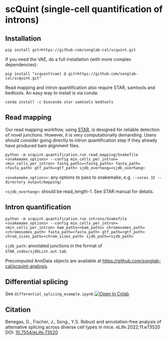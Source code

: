 # scQuint (single-cell quantification of introns)

## Installation
```
pip install git+https://github.com/songlab-cal/scquint.git
```
If you need the VAE, do a full installation (with more complex dependencies):
```
pip install "scquint[vae] @ git+https://github.com/songlab-cal/scquint.git"
```
Read mapping and intron quantification also require STAR, samtools and bedtools. An easy way to install is via conda:

```conda install -c bioconda star samtools bedtools```

## Read mapping
Our read mapping workflow, using [STAR](https://github.com/alexdobin/STAR), is designed for reliable detection of novel junctions. However, it is very computationally demanding. Users should consider going directly to intron quantification step if they already have produced bam alignment files. 

`python -m scquint.quantification.run read_mapping/Snakefile <snakemake_options> --config min_cells_per_intron=<min_cells_per_intron> fastq_paths=<fastq_paths> fasta_path=<fasta_path> gtf_path=<gtf_path> sjdb_overhang=<sjdb_overhang>`

`<snakemake_options>`: any options to pass to snakemake, e.g. `--cores 32 --directory output/mapping/`

`<sjdb_overhang>`: should be read_length-1. See STAR manual for details.

## Intron quantification
`python -m scquint.quantification.run introns/Snakefile <snakemake_options> --config min_cells_per_intron=<min_cells_per_intron> bam_paths=<bam_paths> chromosomes_path=<chromosomes_path> fasta_path=<fasta_path> gtf_path=<gtf_path> chrom_sizes_path=<chrom_sizes_path> sjdb_path=<sjdb_path>`

`sjdb_path`: annotated junctions in the format of `STAR_index/sjdbList.out.tab`.

Precomputed AnnData objects are available at https://github.com/songlab-cal/scquint-analysis.

## Differential splicing
See `differential_splicing_example.ipynb` <a target="_blank" href="https://colab.research.google.com/github/songlab-cal/scquint/blob/main/differential_splicing_example.ipynb">
  <img src="https://colab.research.google.com/assets/colab-badge.svg" alt="Open In Colab"/>
</a>

## Citation
Benegas, G., Fischer, J., Song., Y.S. Robust and annotation-free analysis of alternative splicing across diverse cell types in mice. eLife 2022;11:e73520  
DOI: [10.7554/eLife.73520](https://doi.org/10.7554/eLife.73520)
